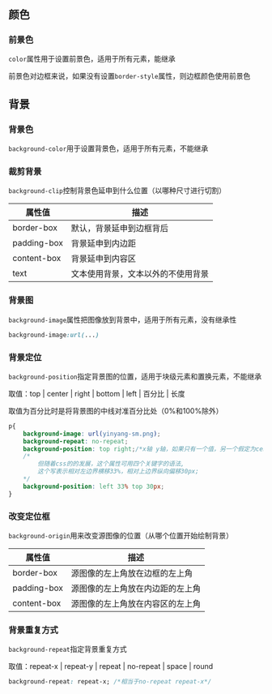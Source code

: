 # 

## 颜色

### 前景色

`color`属性用于设置前景色，适用于所有元素，能继承

前景色对边框来说，如果没有设置`border-style`属性，则边框颜色使用前景色

## 背景

### 背景色

`background-color`用于设置背景色，适用于所有元素，不能继承

### 裁剪背景

`background-clip`控制背景色延申到什么位置（以哪种尺寸进行切割）

| 属性值      | 描述                               |
| ----------- | ---------------------------------- |
| border-box  | 默认，背景延申到边框背后           |
| padding-box | 背景延申到内边距                   |
| content-box | 背景延申到内容区                   |
| text        | 文本使用背景，文本以外的不使用背景 |

### 背景图

`background-image`属性把图像放到背景中，适用于所有元素，没有继承性

```css
background-image:url(...)
```

### 背景定位

`background-position`指定背景图的位置，适用于块级元素和置换元素，不能继承

取值：top | center | right | bottom | left | 百分比 | 长度

取值为百分比时是将背景图的中线对准百分比处（0%和100%除外）

```css
p{
	background-image: url(yinyang-sm.png);
	background-repeat: no-repeat;
	background-position: top right;/*x轴 y轴，如果只有一个值，另一个假定为center*/
    /*
    	但随着css的的发展，这个属性可用四个关键字的语法,
    	这个写表示相对左边界横移33%，相对上边界纵向偏移30px;
    */
    background-position: left 33% top 30px;
}
```

### 改变定位框

`background-origin`用来改变源图像的位置（从哪个位置开始绘制背景）

| 属性值      | 描述                             |
| ----------- | -------------------------------- |
| border-box  | 源图像的左上角放在边框的左上角   |
| padding-box | 源图像的左上角放在内边距的左上角 |
| content-box | 源图像的左上角放在内容区的左上角 |

### 背景重复方式

`background-repeat`指定背景重复方式

取值：repeat-x | repeat-y | repeat | no-repeat | space | round

```css
background-repeat: repeat-x; /*相当于no-repeat repeat-x*/
```

